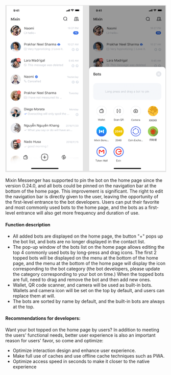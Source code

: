 
![](./messenger-bottom-navigation.png) 

Mixin Messenger has supported to pin the bot on the home page since the version 0.24.0, and all bots could be pinned on the navigation bar at the bottom of the home page. This improvement is significant. The right to edit the navigation bar is directly given to the user, leaving the opportunity of the first-level entrance to the bot developers. Users can put their favorite and most commonly used bots to the home page, and the bots as a first-level entrance will also get more frequency and duration of use.

#### Function description
- All added bots are displayed on the home page, the button "+" pops up the bot list, and bots are no longer displayed in the contact list.
- The pop-up window of the bots list on the home page allows editing the top 4 commonly used bots by long-press and drag icons. The first 2 topped bots will be displayed on the menu at the bottom of the home page, and the menu at the bottom of the home page will display the icon corresponding to the bot category (the bot developers, please update the category corresponding to your bot on time.) When the topped bots are full, need to drag and remove the bot and then add new ones.
- Wallet, QR code scanner, and camera will be used as built-in bots. Wallets and camera icon will be set on the top by default, and users can replace them at will.
- The bots are sorted by name by default, and the built-in bots are always at the top.

#### Recommendations for developers:
Want your bot topped on the home page by users? In addition to meeting the users' functional needs, better user experience is also an important reason for users' favor, so come and optimize:
- Optimize interaction design and enhance user experience.
- Make full use of caches and use offline cache techniques such as PWA.
- Optimize access speed in seconds to make it closer to the native experience